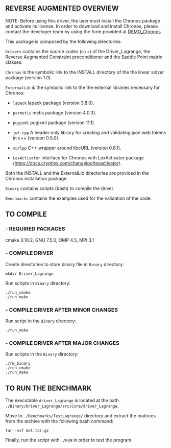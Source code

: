 ## REVERSE AUGMENTED OVERVIEW

NOTE: Before using this driver, the user must install the Chronos package and activate its license.
In order to download and install Chronos, please contact the developer team by using the
form provided at [DEMO_Chronos](https://www.m3eweb.it/chronos/ "DEMO_Chronos")

This package is composed by the following directories:

`Drivers` contains the source codes (c++) of the Driver_Lagrange, the Reverse Augmented Constraint preconditioner and the Saddle Point matrix classes.

`Chronos` is the symbolic link to the INSTALL directory of the the linear solver package (version 1.0).

`ExternalLib` is the symbolic link to the the external libraries necessary for Chronos:

 - `lapack` lapack package (version 3.8.0).

 - `parmetis` metis package (version 4.0.3).

 - `pugixml` pugixml package (version 11.1).

 - `jwt-cpp` A header only library for creating and validating json web tokens in c++ (version 0.5.0). 

 - `curlpp` C++ wrapper around libcURL (version 0.8.1).

 - `LexActivator` interface for Chronos with LexActivator package (https://docs.cryptlex.com/changelog/lexactivator).

Both the INSTALL and the ExternalLib directories are provided in the Chronos installation package.

`Binary` contains scripts (bash) to compile the driver.

`Benchmarks` contains the examples used for the validation of the code.

## TO COMPILE 

### - REQUIRED PACKAGES
cmake 3.10.2, GNU 7.5.0, OMP 4.5, MPI 3.1

### - COMPILE DRIVER
Create directories to store binary file in `Binary` directory:

```
mkdir Driver_Lagrange
```

Run scripts in `Binary` directory:

```
./run_cmake
./run_make
```

### - COMPILE DRIVER AFTER MINOR CHANGES
Run script in the `Binary` directory:

```
./run_make
```

### - COMPILE DRIVER AFTER MAJOR CHANGES
Run scripts in the `Binary` directory:

```
./rm_binary
./run_cmake
./run_make
```

## TO RUN THE BENCHMARK
The executable `driver_Lagrange` is located at the path `./Binary/Driver_Lagrange/src/Core/driver_Lagrange`.

Move to `./Benchmarks/TestLagrange/` directory and extract the matrices from the archive with the following bash command:

```
tar -xvf mat.tar.gz
```

Finally, run the script with `./RUN` in order to test the program.
